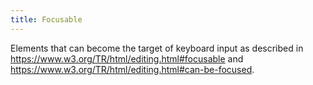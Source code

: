 ```yaml
---
title: Focusable
---
```


Elements that can become the target of keyboard input as described in https://www.w3.org/TR/html/editing.html#focusable and https://www.w3.org/TR/html/editing.html#can-be-focused.

